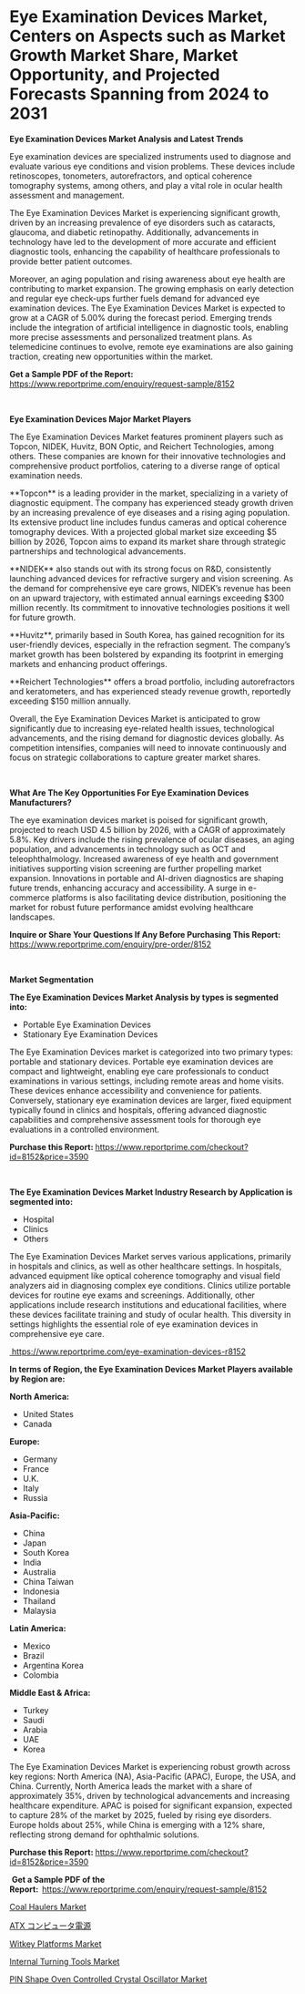 <p><h1>Eye Examination Devices Market, Centers on Aspects such as Market Growth Market Share, Market Opportunity, and Projected Forecasts Spanning from 2024 to 2031</h1></p><p><strong>Eye Examination Devices Market Analysis and Latest Trends</strong></p>
<p><p>Eye examination devices are specialized instruments used to diagnose and evaluate various eye conditions and vision problems. These devices include retinoscopes, tonometers, autorefractors, and optical coherence tomography systems, among others, and play a vital role in ocular health assessment and management. </p><p>The Eye Examination Devices Market is experiencing significant growth, driven by an increasing prevalence of eye disorders such as cataracts, glaucoma, and diabetic retinopathy. Additionally, advancements in technology have led to the development of more accurate and efficient diagnostic tools, enhancing the capability of healthcare professionals to provide better patient outcomes. </p><p>Moreover, an aging population and rising awareness about eye health are contributing to market expansion. The growing emphasis on early detection and regular eye check-ups further fuels demand for advanced eye examination devices. The Eye Examination Devices Market is expected to grow at a CAGR of 5.00% during the forecast period. Emerging trends include the integration of artificial intelligence in diagnostic tools, enabling more precise assessments and personalized treatment plans. As telemedicine continues to evolve, remote eye examinations are also gaining traction, creating new opportunities within the market.</p></p>
<p><strong>Get a Sample PDF of the Report:&nbsp;</strong> <a href="https://www.reportprime.com/enquiry/request-sample/8152">https://www.reportprime.com/enquiry/request-sample/8152</a></p>
<p>&nbsp;</p>
<p><strong>Eye Examination Devices Major Market Players</strong></p>
<p><p>The Eye Examination Devices Market features prominent players such as Topcon, NIDEK, Huvitz, BON Optic, and Reichert Technologies, among others. These companies are known for their innovative technologies and comprehensive product portfolios, catering to a diverse range of optical examination needs.</p><p>**Topcon** is a leading provider in the market, specializing in a variety of diagnostic equipment. The company has experienced steady growth driven by an increasing prevalence of eye diseases and a rising aging population. Its extensive product line includes fundus cameras and optical coherence tomography devices. With a projected global market size exceeding $5 billion by 2026, Topcon aims to expand its market share through strategic partnerships and technological advancements.</p><p>**NIDEK** also stands out with its strong focus on R&D, consistently launching advanced devices for refractive surgery and vision screening. As the demand for comprehensive eye care grows, NIDEK’s revenue has been on an upward trajectory, with estimated annual earnings exceeding $300 million recently. Its commitment to innovative technologies positions it well for future growth.</p><p>**Huvitz**, primarily based in South Korea, has gained recognition for its user-friendly devices, especially in the refraction segment. The company’s market growth has been bolstered by expanding its footprint in emerging markets and enhancing product offerings. </p><p>**Reichert Technologies** offers a broad portfolio, including autorefractors and keratometers, and has experienced steady revenue growth, reportedly exceeding $150 million annually. </p><p>Overall, the Eye Examination Devices Market is anticipated to grow significantly due to increasing eye-related health issues, technological advancements, and the rising demand for diagnostic devices globally. As competition intensifies, companies will need to innovate continuously and focus on strategic collaborations to capture greater market shares.</p></p>
<p>&nbsp;</p>
<p><strong>What Are The Key Opportunities For Eye Examination Devices Manufacturers?</strong></p>
<p><p>The eye examination devices market is poised for significant growth, projected to reach USD 4.5 billion by 2026, with a CAGR of approximately 5.8%. Key drivers include the rising prevalence of ocular diseases, an aging population, and advancements in technology such as OCT and teleophthalmology. Increased awareness of eye health and government initiatives supporting vision screening are further propelling market expansion. Innovations in portable and AI-driven diagnostics are shaping future trends, enhancing accuracy and accessibility. A surge in e-commerce platforms is also facilitating device distribution, positioning the market for robust future performance amidst evolving healthcare landscapes.</p></p>
<p><strong>Inquire or Share Your Questions If Any Before Purchasing This Report:</strong> <a href="https://www.reportprime.com/enquiry/pre-order/8152">https://www.reportprime.com/enquiry/pre-order/8152</a></p>
<p>&nbsp;</p>
<p><strong>Market Segmentation</strong></p>
<p><strong>The Eye Examination Devices Market Analysis by types is segmented into:</strong></p>
<p><ul><li>Portable Eye Examination Devices</li><li>Stationary Eye Examination Devices</li></ul></p>
<p><p>The Eye Examination Devices market is categorized into two primary types: portable and stationary devices. Portable eye examination devices are compact and lightweight, enabling eye care professionals to conduct examinations in various settings, including remote areas and home visits. These devices enhance accessibility and convenience for patients. Conversely, stationary eye examination devices are larger, fixed equipment typically found in clinics and hospitals, offering advanced diagnostic capabilities and comprehensive assessment tools for thorough eye evaluations in a controlled environment.</p></p>
<p><strong>Purchase this Report:&nbsp;</strong><a href="https://www.reportprime.com/checkout?id=8152&price=3590">https://www.reportprime.com/checkout?id=8152&price=3590</a></p>
<p>&nbsp;</p>
<p><strong>The Eye Examination Devices Market Industry Research by Application is segmented into:</strong></p>
<p><ul><li>Hospital</li><li>Clinics</li><li>Others</li></ul></p>
<p><p>The Eye Examination Devices Market serves various applications, primarily in hospitals and clinics, as well as other healthcare settings. In hospitals, advanced equipment like optical coherence tomography and visual field analyzers aid in diagnosing complex eye conditions. Clinics utilize portable devices for routine eye exams and screenings. Additionally, other applications include research institutions and educational facilities, where these devices facilitate training and study of ocular health. This diversity in settings highlights the essential role of eye examination devices in comprehensive eye care.</p></p>
<p><a href="https://www.reportprime.com/eye-examination-devices-r8152">&nbsp;https://www.reportprime.com/eye-examination-devices-r8152</a></p>
<p><strong>In terms of Region, the Eye Examination Devices Market Players available by Region are:</strong></p>
<p>
    <p> <strong> North America: </strong>
        <ul>
            <li>United States</li>
            <li>Canada</li>
        </ul>
        </p> 
    <p> <strong> Europe: </strong>
        <ul>
            <li>Germany</li>
            <li>France</li>
            <li>U.K.</li>
            <li>Italy</li>
            <li>Russia</li>
        </ul>
        </p> 
    <p> <strong> Asia-Pacific: </strong>
        <ul>
            <li>China</li>
            <li>Japan</li>
            <li>South Korea</li>
            <li>India</li>
            <li>Australia</li>
            <li>China Taiwan</li>
            <li>Indonesia</li>
            <li>Thailand</li>
            <li>Malaysia</li>
        </ul>
        </p> 
    <p> <strong> Latin America: </strong>
        <ul>
            <li>Mexico</li>
            <li>Brazil</li>
            <li>Argentina Korea</li>
            <li>Colombia</li>
        </ul>
        </p> 
    <p> <strong> Middle East & Africa: </strong>
        <ul>
            <li>Turkey</li>
            <li>Saudi</li>
            <li>Arabia</li>
            <li>UAE</li>
            <li>Korea</li>
        </ul>
    </p>
    </p>
<p><p>The Eye Examination Devices Market is experiencing robust growth across key regions: North America (NA), Asia-Pacific (APAC), Europe, the USA, and China. Currently, North America leads the market with a share of approximately 35%, driven by technological advancements and increasing healthcare expenditure. APAC is poised for significant expansion, expected to capture 28% of the market by 2025, fueled by rising eye disorders. Europe holds about 25%, while China is emerging with a 12% share, reflecting strong demand for ophthalmic solutions.</p></p>
<p><strong>Purchase this Report: </strong><a href="https://www.reportprime.com/checkout?id=8152&price=3590">https://www.reportprime.com/checkout?id=8152&price=3590</a></p>
<p>&nbsp;<strong>Get a Sample PDF of the Report:&nbsp;&nbsp;</strong><a href="https://www.reportprime.com/enquiry/request-sample/8152">https://www.reportprime.com/enquiry/request-sample/8152</a></p>
<p><strong></strong></p>
<p><p><a href="https://www.linkedin.com/pulse/insights-coal-haulers-market-players-size-geographical-rsd7f?trackingId=bYJgPP%2F0SqiSlVNLk7g2Rw%3D%3D">Coal Haulers Market</a></p><p><a href="https://medium.com/@solomonbode85/atx-computer-power-supplies-market-%E3%81%AF-%E3%82%B3%E3%82%B9%E3%83%88%E7%AE%A1%E7%90%86%E3%81%A8%E5%8A%B9%E7%8E%87%E5%90%91%E4%B8%8A%E3%82%92%E5%84%AA%E5%85%88%E3%81%97%E3%81%BE%E3%81%99-%E3%81%95%E3%82%89%E3%81%AB-%E5%A0%B1%E5%91%8A%E6%9B%B8%E3%81%AF%E5%B8%82%E5%A0%B4%E3%81%AE%E9%9C%80%E8%A6%81%E9%9D%A2%E3%81%A8%E4%BE%9B%E7%B5%A6%E9%9D%A2%E3%81%AE%E4%B8%A1%E6%96%B9%E3%82%92%E3%82%AB%E3%83%90%E3%83%BC%E3%81%97%E3%81%A6%E3%81%84%E3%81%BE%E3%81%99-atx-d11a0a3efc1a">ATX コンピュータ電源</a></p><p><a href="https://medium.com/@ruth.gibson8095/how-regional-and-global-trends-are-shaping-the-witkey-platforms-market-for-the-year-2024-2031-79ed4af9c319">Witkey Platforms Market</a></p><p><a href="https://www.linkedin.com/pulse/internal-turning-tools-industry-analysis-report-its-market-size-eli3f?trackingId=FV9YHotuRlysabjVHkESlg%3D%3D">Internal Turning Tools Market</a></p><p><a href="https://medium.com/@liam.mcgrath5645/how-are-regions-adapting-to-the-pin-shape-oven-controlled-crystal-oscillator-market-e0a3d0276a07">PIN Shape Oven Controlled Crystal Oscillator Market</a></p></p>